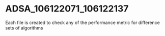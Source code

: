 # ADSA_106122071_106122137
Each file is created to check any of the performance metric for difference sets of algorithms
